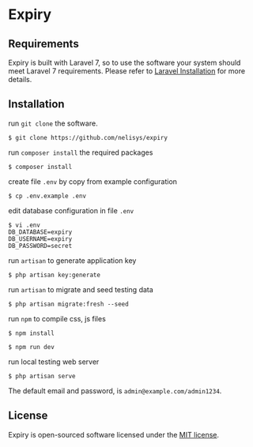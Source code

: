 # Expiry

## Requirements

Expiry is built with Laravel 7, so to use the software your system should meet Laravel 7 requirements. Please refer to [Laravel Installation](https://laravel.com/docs/7.x/installation) for more details.

## Installation

run `git clone` the software.

```console
$ git clone https://github.com/nelisys/expiry
```

run `composer install` the required packages

```console
$ composer install
```

create file `.env` by copy from example configuration

```console
$ cp .env.example .env
```

edit database configuration in file `.env`

```console
$ vi .env
DB_DATABASE=expiry
DB_USERNAME=expiry
DB_PASSWORD=secret
```

run `artisan` to generate application key

```console
$ php artisan key:generate
```

run `artisan` to migrate and seed testing data

```console
$ php artisan migrate:fresh --seed
```

run `npm` to compile css, js files

```console
$ npm install
```

```console
$ npm run dev
```

run local testing web server

```console
$ php artisan serve
```

The default email and password, is `admin@example.com/admin1234`.

## License

Expiry is open-sourced software licensed under the [MIT license](http://opensource.org/licenses/MIT).
